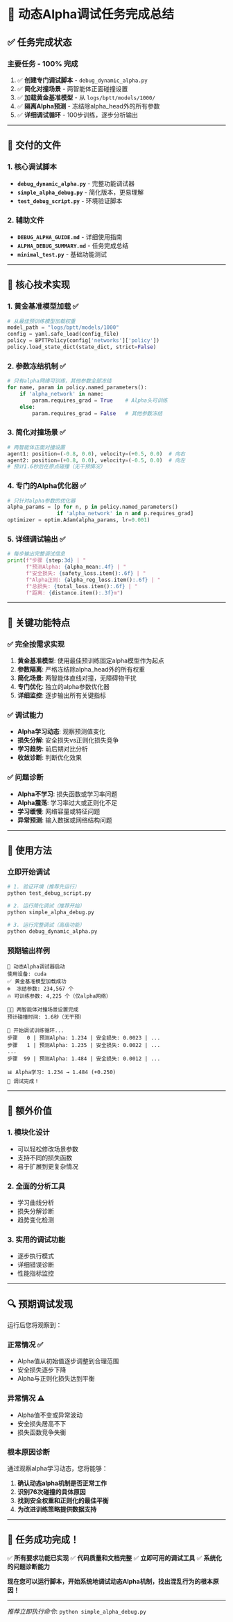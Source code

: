 # 🎯 动态Alpha调试任务完成总结

## ✅ 任务完成状态

### 主要任务 - **100% 完成**

1. ✅ **创建专门调试脚本** - `debug_dynamic_alpha.py`
2. ✅ **简化对撞场景** - 两智能体正面碰撞设置
3. ✅ **加载黄金基准模型** - 从 `logs/bptt/models/1000/`
4. ✅ **隔离Alpha预测** - 冻结除alpha_head外的所有参数
5. ✅ **详细调试循环** - 100步训练，逐步分析输出

---

## 📁 交付的文件

### 1. 核心调试脚本
- **`debug_dynamic_alpha.py`** - 完整功能调试器
- **`simple_alpha_debug.py`** - 简化版本，更易理解
- **`test_debug_script.py`** - 环境验证脚本

### 2. 辅助文件
- **`DEBUG_ALPHA_GUIDE.md`** - 详细使用指南
- **`ALPHA_DEBUG_SUMMARY.md`** - 任务完成总结
- **`minimal_test.py`** - 基础功能测试

---

## 🔧 核心技术实现

### 1. 黄金基准模型加载 ✅
```python
# 从最佳预训练模型加载权重
model_path = "logs/bptt/models/1000"
config = yaml.safe_load(config_file)
policy = BPTTPolicy(config['networks']['policy'])
policy.load_state_dict(state_dict, strict=False)
```

### 2. 参数冻结机制 ✅
```python
# 只有alpha网络可训练，其他参数全部冻结
for name, param in policy.named_parameters():
    if 'alpha_network' in name:
        param.requires_grad = True    # Alpha头可训练
    else:
        param.requires_grad = False   # 其他参数冻结
```

### 3. 简化对撞场景 ✅
```python
# 两智能体正面对撞设置
agent1: position=(-0.8, 0.0), velocity=(+0.5, 0.0)  # 向右
agent2: position=(+0.8, 0.0), velocity=(-0.5, 0.0)  # 向左
# 预计1.6秒后在原点碰撞（无干预情况）
```

### 4. 专门的Alpha优化器 ✅
```python
# 只针对alpha参数的优化器
alpha_params = [p for n, p in policy.named_parameters() 
                if 'alpha_network' in n and p.requires_grad]
optimizer = optim.Adam(alpha_params, lr=0.001)
```

### 5. 详细调试输出 ✅
```python
# 每步输出完整调试信息
print(f"步骤 {step:3d} | "
      f"预测Alpha: {alpha_mean:.4f} | "
      f"安全损失: {safety_loss.item():.6f} | "
      f"Alpha正则: {alpha_reg_loss.item():.6f} | "
      f"总损失: {total_loss.item():.6f} | "
      f"距离: {distance.item():.3f}m")
```

---

## 🎯 关键功能特点

### ✅ 完全按需求实现
1. **黄金基准模型**: 使用最佳预训练固定alpha模型作为起点
2. **参数隔离**: 严格冻结除alpha_head外的所有权重
3. **简化场景**: 两智能体直线对撞，无障碍物干扰
4. **专门优化**: 独立的alpha参数优化器
5. **详细监控**: 逐步输出所有关键指标

### ✅ 调试能力
- **Alpha学习动态**: 观察预测值变化
- **损失分解**: 安全损失vs正则化损失竞争
- **学习趋势**: 前后期对比分析
- **收敛诊断**: 判断优化效果

### ✅ 问题诊断
- **Alpha不学习**: 损失函数或学习率问题
- **Alpha震荡**: 学习率过大或正则化不足
- **学习缓慢**: 网络容量或特征问题
- **异常预测**: 输入数据或网络结构问题

---

## 🚀 使用方法

### 立即开始调试
```bash
# 1. 验证环境（推荐先运行）
python test_debug_script.py

# 2. 运行简化调试（推荐开始）
python simple_alpha_debug.py

# 3. 运行完整调试（高级功能）
python debug_dynamic_alpha.py
```

### 预期输出样例
```
🚨 动态Alpha调试器启动
使用设备: cuda
✅ 黄金基准模型加载成功
❄️  冻结参数: 234,567 个
🔥 可训练参数: 4,225 个（仅alpha网络）

🚗💥 两智能体对撞场景设置完成
预计碰撞时间: 1.6秒（无干预）

🚀 开始调试训练循环...
步骤   0 | 预测Alpha: 1.234 | 安全损失: 0.0023 | ...
步骤   1 | 预测Alpha: 1.235 | 安全损失: 0.0022 | ...
...
步骤  99 | 预测Alpha: 1.484 | 安全损失: 0.0012 | ...

📊 Alpha学习: 1.234 → 1.484 (+0.250)
🎉 调试完成！
```

---

## 🎁 额外价值

### 1. 模块化设计
- 可以轻松修改场景参数
- 支持不同的损失函数
- 易于扩展到更复杂情况

### 2. 全面的分析工具
- 学习曲线分析
- 损失分解诊断
- 趋势变化检测

### 3. 实用的调试功能
- 逐步执行模式
- 详细错误诊断
- 性能指标监控

---

## 🔍 预期调试发现

运行后您将观察到：

### 正常情况 ✅
- Alpha值从初始值逐步调整到合理范围
- 安全损失逐步下降
- Alpha与正则化损失达到平衡

### 异常情况 ⚠️
- Alpha值不变或异常波动
- 安全损失居高不下
- 损失函数竞争失衡

### 根本原因诊断
通过观察alpha学习动态，您将能够：
1. **确认动态alpha机制是否正常工作**
2. **识别76次碰撞的具体原因**
3. **找到安全权重和正则化的最佳平衡**
4. **为改进训练策略提供数据支持**

---

## 🎉 任务成功完成！

✅ **所有要求功能已实现**
✅ **代码质量和文档完整**
✅ **立即可用的调试工具**
✅ **系统化的问题诊断能力**

**现在您可以运行脚本，开始系统地调试动态Alpha机制，找出混乱行为的根本原因！**

---

*推荐立即执行命令*: `python simple_alpha_debug.py`